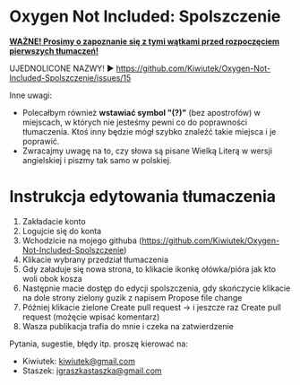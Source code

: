 # Oxygen Not Included: Spolszczenie<br>

<b><u>WAŻNE! Prosimy o zapoznanie się z tymi wątkami przed rozpoczęciem pierwszych tłumaczeń!</u></b>

UJEDNOLICONE NAZWY!
► https://github.com/Kiwiutek/Oxygen-Not-Included-Spolszczenie/issues/15

Inne uwagi:
- Polecałbym również <b>wstawiać symbol "(?)"</b> (bez apostrofów) w miejscach, w których nie jesteśmy pewni co do poprawności tłumaczenia. Ktoś inny będzie mógł szybko znaleźć takie miejsca i je poprawić.<br> 
- Zwracajmy uwagę na to, czy słowa są pisane Wielką Literą w wersji angielskiej i piszmy tak samo w polskiej.<br> 


# Instrukcja edytowania tłumaczenia
1. Zakładacie konto<br>
2. Logujcie się do konta<br>
3. Wchodzicie na mojego githuba (https://github.com/Kiwiutek/Oxygen-Not-Included-Spolszczenie)<br>
4. Klikacie wybrany przedział tłumaczenia<br>
5. Gdy załaduje się nowa strona, to klikacie ikonkę ołówka/pióra jak kto woli obok kosza<br>
6. Następnie macie dostęp do edycji spolszczenia, gdy skończycie klikacie na dole strony zielony guzik z napisem Propose file change<br>
7. Później klikacie zielone Create pull request -> i jeszcze raz Create pull request (możęcie wpisać komentarz)<br>
8. Wasza publikacja trafia do mnie i czeka na zatwierdzenie <br>

Pytania, sugestie, błędy itp. proszę kierować na:
- Kiwiutek: kiwiutek@gmail.com
- Staszek: igraszkastaszka@gmail.com
